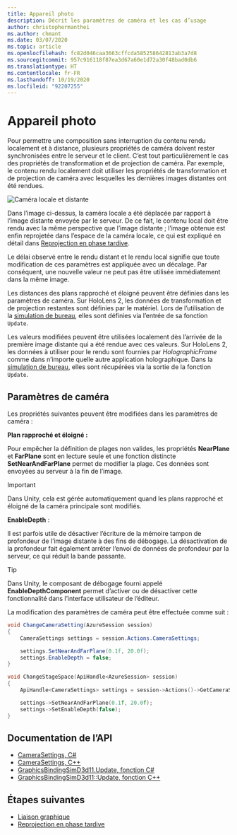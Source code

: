 ```yaml
---
title: Appareil photo
description: Décrit les paramètres de caméra et les cas d’usage
author: christophermanthei
ms.author: chmant
ms.date: 03/07/2020
ms.topic: article
ms.openlocfilehash: fc82d046caa3663cffcda585258642813ab3a7d8
ms.sourcegitcommit: 957c916118f87ea3d67a60e1d72a30f48bad0db6
ms.translationtype: HT
ms.contentlocale: fr-FR
ms.lasthandoff: 10/19/2020
ms.locfileid: "92207255"
---
```

# <a name="camera"></a>Appareil photo

Pour permettre une composition sans interruption du contenu rendu localement et à distance, plusieurs propriétés de caméra doivent rester synchronisées entre le serveur et le client. C’est tout particulièrement le cas des propriétés de transformation et de projection de caméra. Par exemple, le contenu rendu localement doit utiliser les propriétés de transformation et de projection de caméra avec lesquelles les dernières images distantes ont été rendues.

![Caméra locale et distante](./media/camera.png)

Dans l’image ci-dessus, la caméra locale a été déplacée par rapport à l’image distante envoyée par le serveur. De ce fait, le contenu local doit être rendu avec la même perspective que l’image distante ; l’image obtenue est enfin reprojetée dans l’espace de la caméra locale, ce qui est expliqué en détail dans [Reprojection en phase tardive](late-stage-reprojection.md).

Le délai observé entre le rendu distant et le rendu local signifie que toute modification de ces paramètres est appliquée avec un décalage. Par conséquent, une nouvelle valeur ne peut pas être utilisée immédiatement dans la même image.

Les distances des plans rapproché et éloigné peuvent être définies dans les paramètres de caméra. Sur HoloLens 2, les données de transformation et de projection restantes sont définies par le matériel. Lors de l’utilisation de la [simulation de bureau](../../concepts/graphics-bindings.md), elles sont définies via l’entrée de sa fonction `Update`.

Les valeurs modifiées peuvent être utilisées localement dès l’arrivée de la première image distante qui a été rendue avec ces valeurs. Sur HoloLens 2, les données à utiliser pour le rendu sont fournies par *HolographicFrame* comme dans n’importe quelle autre application holographique. Dans la [simulation de bureau](../../concepts/graphics-bindings.md), elles sont récupérées via la sortie de la fonction `Update`.

## <a name="camera-settings"></a>Paramètres de caméra

Les propriétés suivantes peuvent être modifiées dans les paramètres de caméra :

**Plan rapproché et éloigné :**

Pour empêcher la définition de plages non valides, les propriétés **NearPlane** et **FarPlane** sont en lecture seule et une fonction distincte **SetNearAndFarPlane** permet de modifier la plage. Ces données sont envoyées au serveur à la fin de l’image.

> [!IMPORTANT]
> Dans Unity, cela est gérée automatiquement quand les plans rapproché et éloigné de la caméra principale sont modifiés.

**EnableDepth** :

Il est parfois utile de désactiver l’écriture de la mémoire tampon de profondeur de l’image distante à des fins de débogage. La désactivation de la profondeur fait également arrêter l’envoi de données de profondeur par la serveur, ce qui réduit la bande passante.

> [!TIP]
> Dans Unity, le composant de débogage fourni appelé **EnableDepthComponent** permet d’activer ou de désactiver cette fonctionnalité dans l’interface utilisateur de l’éditeur.

La modification des paramètres de caméra peut être effectuée comme suit :

```cs
void ChangeCameraSetting(AzureSession session)
{
    CameraSettings settings = session.Actions.CameraSettings;

    settings.SetNearAndFarPlane(0.1f, 20.0f);
    settings.EnableDepth = false;
}
```

```cpp
void ChangeStageSpace(ApiHandle<AzureSession> session)
{
    ApiHandle<CameraSettings> settings = session->Actions()->GetCameraSettings();

    settings->SetNearAndFarPlane(0.1f, 20.0f);
    settings->SetEnableDepth(false);
}
```

## <a name="api-documentation"></a>Documentation de l’API

* [CameraSettings, C#](/dotnet/api/microsoft.azure.remoterendering.camerasettings)
* [CameraSettings, C++](/cpp/api/remote-rendering/camerasettings)
* [GraphicsBindingSimD3d11.Update, fonction C#](/dotnet/api/microsoft.azure.remoterendering.graphicsbindingsimd3d11.update)
* [GraphicsBindingSimD3d11::Update, fonction C++](/cpp/api/remote-rendering/graphicsbindingsimd3d11#update)

## <a name="next-steps"></a>Étapes suivantes

* [Liaison graphique](../../concepts/graphics-bindings.md)
* [Reprojection en phase tardive](late-stage-reprojection.md)